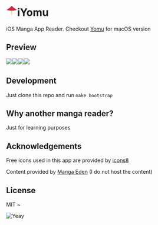 # <img src="https://raw.githubusercontent.com/sendyhalim/iYomu/master/Resources/Assets.xcassets/AppIcon.appiconset/Icon-App-83.5x83.5%402x.png" width=30>iYomu

iOS Manga App Reader. Checkout [Yomu](https://github.com/sendyhalim/Yomu) for macOS version

## Preview
<img src="https://user-images.githubusercontent.com/3948217/29461565-63a1a348-8456-11e7-94dc-47a5f82de21d.png" width="215"><img src="https://user-images.githubusercontent.com/3948217/29461566-63a4d0c2-8456-11e7-9869-fc3448e7929d.png" width="215"><img src="https://user-images.githubusercontent.com/3948217/29461563-63982a52-8456-11e7-984e-3b4fc211b344.png" width="215"><img src="https://user-images.githubusercontent.com/3948217/29461564-639c7846-8456-11e7-908e-1ce47d6d605d.png" width="215">

## Development
Just clone this repo and run `make bootstrap`

## Why another manga reader?
Just for learning purposes

## Acknowledgements
Free icons used in this app are provided by [icons8](https://icons8.com)

Content provided by [Manga Eden](http://www.mangaeden.com/api) (I do not host the content)

## License
MIT ~

![Yeay](https://media.giphy.com/media/F9hQLAVhWnL56/giphy.gif)
